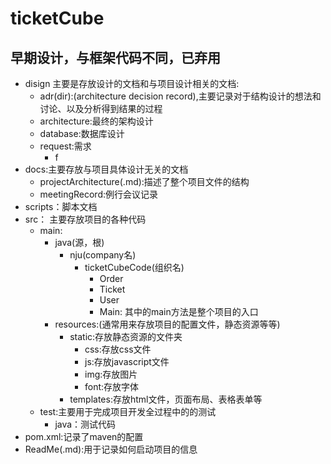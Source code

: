 # ticketCube
## 早期设计，与框架代码不同，已弃用
- disign
主要是存放设计的文档和与项目设计相关的文档:
  - adr(dir):(architecture decision record),主要记录对于结构设计的想法和讨论、以及分析得到结果的过程
  - architecture:最终的架构设计
  - database:数据库设计
  - request:需求
      - f   
- docs:主要存放与项目具体设计无关的文档
  - projectArchitecture(.md):描述了整个项目文件的结构
  - meetingRecord:例行会议记录
- scripts：脚本文档
- src：
主要存放项目的各种代码
  - main:
    - java(源，根)
      - nju(company名)
          - ticketCubeCode(组织名)
            - Order
            - Ticket
            - User
            - Main: 其中的main方法是整个项目的入口
    - resources:(通常用来存放项目的配置文件，静态资源等等)
      - static:存放静态资源的文件夹
        - css:存放css文件
        - js:存放javascript文件
        - img:存放图片
        - font:存放字体
      - templates:存放html文件，页面布局、表格表单等
  - test:主要用于完成项目开发全过程中的的测试
    - java：测试代码
- pom.xml:记录了maven的配置
- ReadMe(.md):用于记录如何启动项目的信息
